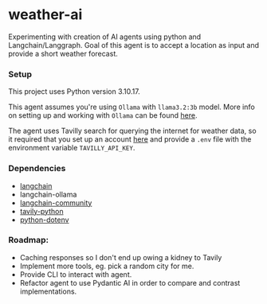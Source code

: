 # weather-ai

Experimenting with creation of AI agents using python and Langchain/Langgraph.
Goal of this agent is to accept a location as input and provide a short weather forecast.

### Setup
This project uses Python version 3.10.17.

This agent assumes you're using `Ollama` with `llama3.2:3b` model.
More info on setting up and working with `Ollama` can be found [here](https://ollama.com/).

The agent uses Tavilly search for querying the internet for weather data,
so it required that you set up an account [here](https://www.tavily.com/) and provide a `.env`
file with the environment variable `TAVILLY_API_KEY`.

### Dependencies

- [langchain](https://github.com/langchain-ai/langchain)
- langchain-ollama
- [langchain-community](https://github.com/langchain-ai/langchain-community)
- [tavily-python](https://github.com/tavily-ai/tavily-python)
- [python-dotenv](https://github.com/theskumar/python-dotenv)

### Roadmap:
- Caching responses so I don't end up owing a kidney to Tavily
- Implement more tools, eg. pick a random city for me.
- Provide CLI to interact with agent.
- Refactor agent to use Pydantic AI in order to compare and contrast implementations.

